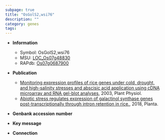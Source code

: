 ```yaml
---
subpage: true
title: "OsGolS2,wsi76"
description: ""
category: genes
tags: 
---
```


* **Information**  
    + Symbol: OsGolS2,wsi76  
    + MSU: [LOC_Os07g48830](http://rice.plantbiology.msu.edu/cgi-bin/ORF_infopage.cgi?orf=LOC_Os07g48830)  
    + RAPdb: [Os07g0687900](http://rapdb.dna.affrc.go.jp/viewer/gbrowse_details/irgsp1?name=Os07g0687900)  

* **Publication**  
    + [Monitoring expression profiles of rice genes under cold, drought, and high-salinity stresses and abscisic acid application using cDNA microarray and RNA gel-blot analyses](http://www.ncbi.nlm.nih.gov/pubmed?term=Monitoring+expression+profiles+of+rice+genes+under+cold,+drought,+and+high-salinity+stresses+and+abscisic+acid+application+using+cDNA+microarray+and+RNA+gel-blot+analyses%5BTitle%5D), 2003, Plant Physiol.
    + [Abiotic stress regulates expression of galactinol synthase genes post-transcriptionally through intron retention in rice.](http://www.ncbi.nlm.nih.gov/pubmed?term=Abiotic+stress+regulates+expression+of+galactinol+synthase+genes+post-transcriptionally+through+intron+retention+in+rice.%5BTitle%5D), 2018, Planta.

* **Genbank accession number**  

* **Key message**  

* **Connection**  



